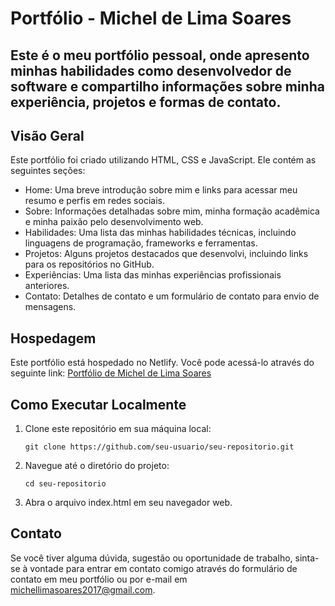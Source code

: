 <!DOCTYPE html>
<html>
<head>
  <meta charset="UTF-8"> 
  
</head>
<body>
  <h1>Portfólio - Michel de Lima Soares</h1>

  <h2>Este é o meu portfólio pessoal, onde apresento minhas habilidades como desenvolvedor de software e compartilho informações sobre minha experiência, projetos e formas de contato.</h2>

  <h2>Visão Geral</h2>
  <p>Este portfólio foi criado utilizando HTML, CSS e JavaScript. Ele contém as seguintes seções:</p>
  <ul>
    <li>Home: Uma breve introdução sobre mim e links para acessar meu resumo e perfis em redes sociais.</li>
    <li>Sobre: Informações detalhadas sobre mim, minha formação acadêmica e minha paixão pelo desenvolvimento web.</li>
    <li>Habilidades: Uma lista das minhas habilidades técnicas, incluindo linguagens de programação, frameworks e ferramentas.</li>
    <li>Projetos: Alguns projetos destacados que desenvolvi, incluindo links para os repositórios no GitHub.</li>
    <li>Experiências: Uma lista das minhas experiências profissionais anteriores.</li>
    <li>Contato: Detalhes de contato e um formulário de contato para envio de mensagens.</li>
  </ul>

  <h2>Hospedagem</h2>
  <p>Este portfólio está hospedado no Netlify. Você pode acessá-lo através do seguinte link: <a href="https://soft-custard-887629.netlify.app/">Portfólio de Michel de Lima Soares</a></p>

  <h2>Como Executar Localmente</h2>
  <ol>
    <li>Clone este repositório em sua máquina local:</li>
    <pre><code>git clone https://github.com/seu-usuario/seu-repositorio.git</code></pre>
    <li>Navegue até o diretório do projeto:</li>
    <pre><code>cd seu-repositorio</code></pre>
    <li>Abra o arquivo index.html em seu navegador web.</li>
  </ol>

  <h2>Contato</h2>
  <p>Se você tiver alguma dúvida, sugestão ou oportunidade de trabalho, sinta-se à vontade para entrar em contato comigo através do formulário de contato em meu portfólio ou por e-mail em <a href="mailto:michellimasoares2017@gmail.com">michellimasoares2017@gmail.com</a>.</p>
</body>
</html>
